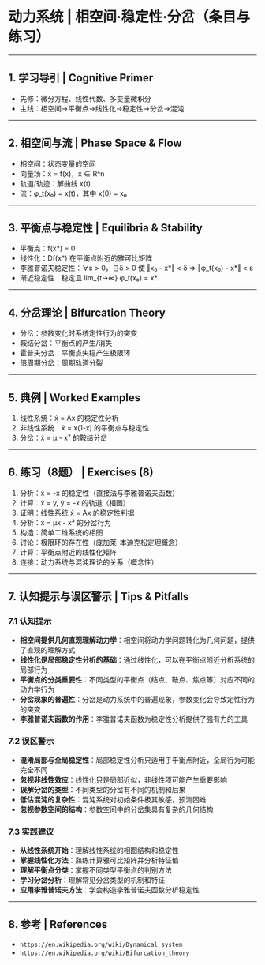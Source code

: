 # 动力系统 | 相空间·稳定性·分岔（条目与练习）

---

## 1. 学习导引 | Cognitive Primer

- 先修：微分方程、线性代数、多变量微积分
- 主线：相空间→平衡点→线性化→稳定性→分岔→混沌

---

## 2. 相空间与流 | Phase Space & Flow

- 相空间：状态变量的空间
- 向量场：ẋ = f(x)，x ∈ R^n
- 轨道/轨迹：解曲线 x(t)
- 流：φ_t(x₀) = x(t)，其中 x(0) = x₀

---

## 3. 平衡点与稳定性 | Equilibria & Stability

- 平衡点：f(x*) = 0
- 线性化：Df(x*) 在平衡点附近的雅可比矩阵
- 李雅普诺夫稳定性：∀ε > 0，∃δ > 0 使 ‖x₀ - x*‖ < δ ⇒ ‖φ_t(x₀) - x*‖ < ε
- 渐近稳定性：稳定且 lim_{t→∞} φ_t(x₀) = x*

---

## 4. 分岔理论 | Bifurcation Theory

- 分岔：参数变化时系统定性行为的突变
- 鞍结分岔：平衡点的产生/消失
- 霍普夫分岔：平衡点失稳产生极限环
- 倍周期分岔：周期轨道分裂

---

## 5. 典例 | Worked Examples

1) 线性系统：ẋ = Ax 的稳定性分析
2) 非线性系统：ẋ = x(1-x) 的平衡点与稳定性
3) 分岔：ẋ = μ - x² 的鞍结分岔

---

## 6. 练习（8题） | Exercises (8)

1) 分析：ẋ = -x 的稳定性（直接法与李雅普诺夫函数）
2) 计算：ẋ = y, ẏ = -x 的轨道（相图）
3) 证明：线性系统 ẋ = Ax 的稳定性判据
4) 分析：ẋ = μx - x³ 的分岔行为
5) 构造：简单二维系统的相图
6) 讨论：极限环的存在性（庞加莱-本迪克松定理概念）
7) 计算：平衡点附近的线性化矩阵
8) 连接：动力系统与混沌理论的关系（概念性）

---

## 7. 认知提示与误区警示 | Tips & Pitfalls

### 7.1 认知提示

- **相空间提供几何直观理解动力学**：相空间将动力学问题转化为几何问题，提供了直观的理解方式
- **线性化是局部稳定性分析的基础**：通过线性化，可以在平衡点附近分析系统的局部行为
- **平衡点的分类重要性**：不同类型的平衡点（结点、鞍点、焦点等）对应不同的动力学行为
- **分岔现象的普遍性**：分岔是动力系统中的普遍现象，参数变化会导致定性行为的突变
- **李雅普诺夫函数的作用**：李雅普诺夫函数为稳定性分析提供了强有力的工具

### 7.2 误区警示

- **混淆局部与全局稳定性**：局部稳定性分析只适用于平衡点附近，全局行为可能完全不同
- **忽视非线性效应**：线性化只是局部近似，非线性项可能产生重要影响
- **误解分岔的类型**：不同类型的分岔有不同的机制和后果
- **低估混沌的复杂性**：混沌系统对初始条件极其敏感，预测困难
- **忽视参数空间的结构**：参数空间中的分岔集具有复杂的几何结构

### 7.3 实践建议

- **从线性系统开始**：理解线性系统的相图结构和稳定性
- **掌握线性化方法**：熟练计算雅可比矩阵并分析特征值
- **理解平衡点分类**：掌握不同类型平衡点的判别方法
- **学习分岔分析**：理解常见分岔类型的机制和特征
- **应用李雅普诺夫方法**：学会构造李雅普诺夫函数分析稳定性

---

## 8. 参考 | References

- `https://en.wikipedia.org/wiki/Dynamical_system`
- `https://en.wikipedia.org/wiki/Bifurcation_theory`

